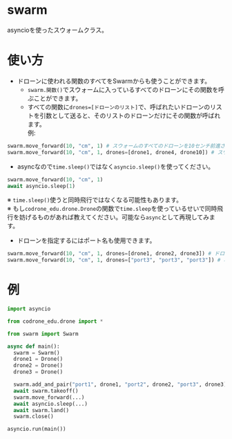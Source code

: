 # swarm
asyncioを使ったスウォームクラス。

# 使い方  
- ドローンに使われる関数のすべてをSwarmからも使うことができます。
  - `swarm.関数()`でスウォームに入っているすべてのドローンにその関数を呼ぶことができます。
  - すべての関数に`drones=[ドローンのリスト]`で、呼ばれたいドローンのリストを引数として送ると、そのリストのドローンだけにその関数が呼ばれます。  
例:
```python
swarm.move_forward(10, "cm", 1) # スウォームのすべてのドローンを10センチ前進させる
swarm.move_forward(10, "cm", 1, drones=[drone1, drone4, drone10]) # スウォームの中からdrone1、drone4、とdrone10だけを前進させる
```
- asyncなので`time.sleep()`ではなく`asyncio.sleep()`を使ってください。
```python
swarm.move_forward(10, "cm", 1)
await asyncio.sleep(1)
```
※ `time.sleep()`使うと同時飛行ではなくなる可能性もあります。  
※ もし`codrone_edu.drone.Drone`の関数で`time.sleep`を使っているせいで同時飛行を妨げるものがあれば教えてください。可能なら`async`として再現してみます。
- ドローンを指定するにはポート名も使用できます。
```python
swarm.move_forward(10, "cm", 1, drones=[drone1, drone2, drone3]) # ドローンオブジェクト指定
swarm.move_forward(10, "cm", 1, drones=["port3", "port3", "port3"]) # ポート名指定
```
# 例
```python
import asyncio

from codrone_edu.drone import *

from swarm import Swarm

async def main():
  swarm = Swarm()
  drone1 = Drone()
  drone2 = Drone()
  drone3 = Drone()

  swarm.add_and_pair("port1", drone1, "port2", drone2, "port3", drone3)
  await swarm.takeoff()
  swarm.move_forward(...)
  await asyncio.sleep(...)
  await swarm.land()
  swarm.close()

asyncio.run(main())
```
